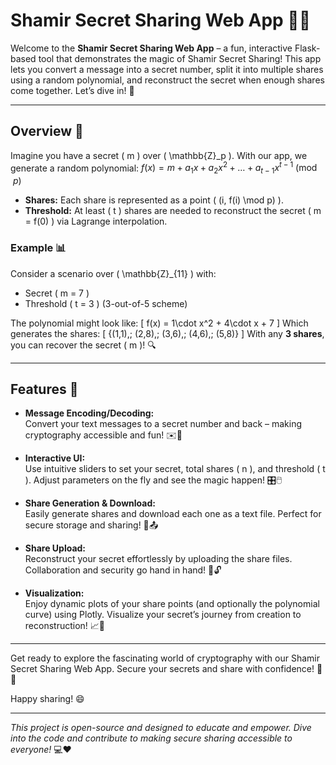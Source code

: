 # Shamir Secret Sharing Web App 🔐✨

Welcome to the **Shamir Secret Sharing Web App** – a fun, interactive Flask-based tool that demonstrates the magic of Shamir Secret Sharing! This app lets you convert a message into a secret number, split it into multiple shares using a random polynomial, and reconstruct the secret when enough shares come together. Let’s dive in! 🚀

---

## Overview 🧐

Imagine you have a secret \( m \) over \( \mathbb{Z}_p \). With our app, we generate a random polynomial:
$f(x) = m + a_1 x + a_2 x^2 + \dots + a_{t-1} x^{t-1} \pmod{p}$
- **Shares:** Each share is represented as a point \( (i, f(i) \mod p) \).
- **Threshold:** At least \( t \) shares are needed to reconstruct the secret \( m = f(0) \) via Lagrange interpolation.

### Example 📊
Consider a scenario over \( \mathbb{Z}_{11} \) with:
- Secret \( m = 7 \)
- Threshold \( t = 3 \) (3-out-of-5 scheme)

The polynomial might look like:
\[
f(x) = 1\cdot x^2 + 4\cdot x + 7
\]
Which generates the shares:
\[
\{(1,1),\; (2,8),\; (3,6),\; (4,6),\; (5,8)\}
\]
With any **3 shares**, you can recover the secret \( m \)! 🔍

---

## Features 🎉

- **Message Encoding/Decoding:**  
  Convert your text messages to a secret number and back – making cryptography accessible and fun! ✉️🔄

- **Interactive UI:**  
  Use intuitive sliders to set your secret, total shares \( n \), and threshold \( t \). Adjust parameters on the fly and see the magic happen! 🎛️🖱️

- **Share Generation & Download:**  
  Easily generate shares and download each one as a text file. Perfect for secure storage and sharing! 💾📤

- **Share Upload:**  
  Reconstruct your secret effortlessly by uploading the share files. Collaboration and security go hand in hand! 🤝🔓

- **Visualization:**  
  Enjoy dynamic plots of your share points (and optionally the polynomial curve) using Plotly. Visualize your secret’s journey from creation to reconstruction! 📈🎨

---

Get ready to explore the fascinating world of cryptography with our Shamir Secret Sharing Web App. Secure your secrets and share with confidence! 🔑🌟

Happy sharing! 😄

---

*This project is open-source and designed to educate and empower. Dive into the code and contribute to making secure sharing accessible to everyone!* 💻❤️
